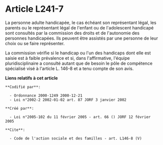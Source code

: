# Article L241-7

La personne adulte handicapée, le cas échéant son représentant légal, les parents ou le représentant légal de l'enfant ou de
l'adolescent handicapé sont consultés par la commission des droits et de l'autonomie des personnes handicapées. Ils peuvent
être assistés par une personne de leur choix ou se faire représenter.

La commission vérifie si le handicap ou l'un des handicaps dont elle est saisie est à faible prévalence et si, dans
l'affirmative, l'équipe pluridisciplinaire a consulté autant que de besoin le pôle de compétence spécialisé visé à l'article
L. 146-8 et a tenu compte de son avis.

**Liens relatifs à cet article**

	**Codifié par**:

	  - Ordonnance 2000-1249 2000-12-21
	  - Loi n°2002-2 2002-01-02 art. 87 JORF 3 janvier 2002

	**Créé par**:

	  - Loi n°2005-102 du 11 février 2005 - art. 66 () JORF 12 février 2005

	**Cite**:

	  - Code de l'action sociale et des familles - art. L146-8 (V)
